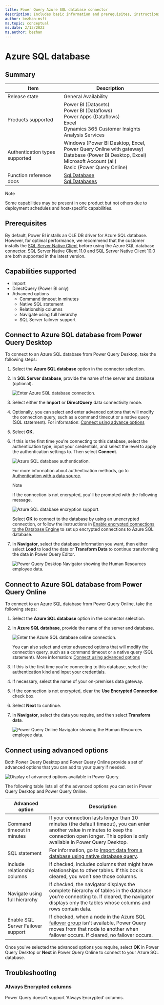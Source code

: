 ```yaml
---
title: Power Query Azure SQL database connector
description: Includes basic information and prerequisites, instructions on how to connect to your database, and information about advanced connection options.
author: bezhan-msft
ms.topic: conceptual
ms.date: 2/13/2023
ms.author: bezhan
---
```


# Azure SQL database

## Summary

| Item | Description |
| ------- | ------------|
|Release state | General Availability |
| Products supported | Power BI (Datasets)<br/>Power BI (Dataflows)<br/>Power Apps (Dataflows)<br/>Excel<br/>Dynamics 365 Customer Insights<br/>Analysis Services |
| Authentication types supported| Windows (Power BI Desktop, Excel, Power Query Online with gateway)<br/>Database (Power BI Desktop, Excel)<br/>Microsoft Account (all)<br/> Basic (Power Query Online) |
| Function reference docs | [Sql.Database](/powerquery-m/sql-database)<br/>[Sql.Databases](/powerquery-m/sql-databases) |

> [!NOTE]
> Some capabilities may be present in one product but not others due to deployment schedules and host-specific capabilities.

## Prerequisites

By default, Power BI installs an OLE DB driver for Azure SQL database. However, for optimal performance, we recommend that the customer installs the [SQL Server Native Client](/sql/relational-databases/native-client/applications/installing-sql-server-native-client) before using the Azure SQL database connector. SQL Server Native Client 11.0 and SQL Server Native Client 10.0 are both supported in the latest version.

## Capabilities supported

* Import
* DirectQuery (Power BI only)
* Advanced options
  * Command timeout in minutes
  * Native SQL statement
  * Relationship columns
  * Navigate using full hierarchy
  * SQL Server failover support

## Connect to Azure SQL database from Power Query Desktop

To connect to an Azure SQL database from Power Query Desktop, take the following steps:

1. Select the **Azure SQL database** option in the connector selection.

2. In **SQL Server database**, provide the name of the server and database (optional).

   ![Enter Azure SQL database connection.](./media/azure-sql-database/signin.png)

3. Select either the **Import** or **DirectQuery** data connectivity mode.

4. Optionally, you can select and enter advanced options that will modify the connection query, such as a command timeout or a native query (SQL statement). For information: [Connect using advance options](#connect-using-advanced-options)

5. Select **OK**.

6. If this is the first time you're connecting to this database, select the authentication type, input your credentials, and select the level to apply the authentication settings to. Then select **Connect**.

   ![Azure SQL database authentication.](./media/azure-sql-database/enter-credentials.png)

   For more information about authentication methods, go to [Authentication with a data source](../connectorauthentication.md).

   >[!Note]
   >  If the connection is not encrypted, you'll be prompted with the following message.

   ![Azure SQL database encryption support.](./media/azure-sql-database/encryption-warning.png)

   Select **OK** to connect to the database by using an unencrypted connection, or follow the instructions in [Enable encrypted connections to the Database Engine](/sql/database-engine/configure-windows/enable-encrypted-connections-to-the-database-engine) to set up encrypted connections to Azure SQL database.

7. In **Navigator**, select the database information you want, then either select **Load** to load the data or **Transform Data** to continue transforming the data in Power Query Editor.

   ![Power Query Desktop Navigator showing the Human Resources employee data.](./media/azure-sql-database/navigator-desktop.png)

## Connect to Azure SQL database from Power Query Online

To connect to an Azure SQL database from Power Query Online, take the following steps:

1. Select the **Azure SQL database** option in the connector selection.

2. In **Azure SQL database**, provide the name of the server and database.

   ![Enter the Azure SQL database online connection.](./media/azure-sql-database/service-signin.png)

   You can also select and enter advanced options that will modify the connection query, such as a command timeout or a native query (SQL statement). More information: [Connect using advanced options](#connect-using-advanced-options)

3. If this is the first time you're connecting to this database, select the authentication kind and input your credentials.

4. If necessary, select the name of your on-premises data gateway.

5. If the connection is not encrypted, clear the **Use Encrypted Connection** check box.

6. Select **Next** to continue.

7. In **Navigator**, select the data you require, and then select **Transform data**.

   ![Power Query Online Navigator showing the Human Resources employee data.](./media/azure-sql-database/navigator-online.png)

## Connect using advanced options

Both Power Query Desktop and Power Query Online provide a set of advanced options that you can add to your query if needed.

![Display of advanced options available in Power Query.](./media/azure-sql-database/advanced-options.png)

The following table lists all of the advanced options you can set in Power Query Desktop and Power Query Online.

| Advanced option | Description |
| --------------- | ----------- |
| Command timeout in minutes | If your connection lasts longer than 10 minutes (the default timeout), you can enter another value in minutes to keep the connection open longer. This option is only available in Power Query Desktop. |
| SQL statement | For information, go to [Import data from a database using native database query](../native-database-query.md). |
| Include relationship columns | If checked, includes columns that might have relationships to other tables. If this box is cleared, you won’t see those columns. |
| Navigate using full hierarchy | If checked, the navigator displays the complete hierarchy of tables in the database you're connecting to. If cleared, the navigator displays only the tables whose columns and rows contain data. |
| Enable SQL Server Failover support | If checked, when a node in the Azure SQL [failover group](/azure/azure-sql/database/auto-failover-group-overview?tabs=azure-powershell) isn't available, Power Query moves from that node to another when failover occurs. If cleared, no failover occurs. |

Once you've selected the advanced options you require, select **OK** in Power Query Desktop or **Next** in Power Query Online to connect to your Azure SQL database.

## Troubleshooting

### Always Encrypted columns

Power Query doesn't support 'Always Encrypted' columns.
